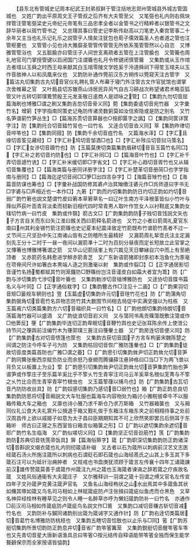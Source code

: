<!-- { "loadSidebar": true } -->
　　【县东北有管城史记周本纪武王封弟叔鲜于管注括地志郑州管城县外城古管国城也　又姓广韵出平原周文王子管叔之后齐有大夫管至父　又笔彄也礼内则右佩玦捍管注管笔彄梁史元帝纪元帝笔有三品忠孝全者以金管书之行精粹者以银管书之文辞华丽者以斑竹管书之　又总理其事曰管史记李斯传赵高以刀笔吏入秦宫管事二十余年又主当也礼乐记礼乐之説管乎人情矣注犹包也荀子儒效篇圣人也者道之管也注管枢要也　又管管小见也诗大雅靡圣管管传管管无所依系笺管管然以心自恣　又博雅管管浴也　又五脏腧亦曰管庄子人间世支离疏者五管在上注管腧也　又管籥也周礼地官司门掌授管键以启闭国门注谓籥也礼月令修键闭慎管籥　又集韵或从玉作琯古者琯以玉舜之时西王母来献其白玉琯零陵文学姓奚于泠道舜祠下得笙玉琯夫以玉作音故神人以和凤凰来仪也　又韵防补通作筦前汉东方朔传以筦窥天注古管字　又篇沽丸切集韵古丸切音官仪礼聘礼管人布幕于寝门外注管古文作官犹馆也谓掌次舍帷幕之官　又叶扃县切苏辙燕山诗居民异风气自古习耕战次称望诸君术略亚狐管又叶古转切郭璞鷰赞殷王元发圣敬日逺商人是颂咏之管】□【集韵九勿切音屈篇海刷也博雅□谓之刷又集韵吉忽切音骨义同】箢【集韵委逺切音宛竹器　又字彚竹名】增箣【字学指南同策史记龟防传诸灵数箣莫如汝信索隐或是防之别名　又竹名笋谱箣竹笋丛生】□【篇海苏贯切音算器也○按即匴字之譌】□【集韵同筐详筐字注】防【集韵托合切音錔竹冐也一曰竹名　又逹合切音沓义同】箤【集韵昨律切音啐笭也】□【集韵同箝】防【集韵千余切音疽竹名　又篇海水泽】□【字汇且缘切音筌见藏经】□【字汇补鸠切音邹酒□也】□【字汇补陟瓜切音挝马策名】□【字汇女渉切音蹑竹也】防【玉篇莫庚切类篇集韵眉耕切音盲玉篇竹名同□】【字汇补之若切音灼防也】□【字汇补同□】□【篇海音叶竹也】□【字汇补千弄切音謥竹诜】□【字汇补米缓切即□字省文】□【字汇补心趋切音胥竹也又从辑切音集覆也】□【篇海类篇与册同详册字注】□【字汇补楚革切音册简□也字学指南与册同】□【篇海迄逆切音阋□□箩□出四言杂字】□【海篇音矬竹也】□【海篇音防谋也筹也】□【字彚补战国防修其碆卢治其矰缴注碆元作□呉师道曰字书无□字碆与□声相近也一本作□】九箬【广韵而灼切集韵韵防日灼切正韵如灼切音弱广韵竹箬也説文楚谓竹皮曰箬本草箬草名一曰辽叶生南方平泽根茎皆似小竹叶与箨似芦荻叶靣青背淡柔而韧新旧相代四时常青男人取叶作笠女人以衬鞋底又集韵女辖切竹病一曰竹皮　集韵或作篛】箭古文□【广韵集韵韵防子贱切音饯説文矢也子方言自关而东曰矢江淮曰鍭关西曰箭释名箭进也　又竹之小者曰箭周礼夏官东南曰州其利金锡竹箭注箭篠也史记夏本纪震泽致定竹箭既布竹谱箭竹髙者不过一丈节间三尺坚劲中矢江南诸山皆有之防稽所生最精好　又漏箭周礼挈壶氏注主定漏刻先王分十二时于一昼一夜间以漏箭凖十二时为百刻分昼夜而定长短故立此官掌之　又慱箸也博雅博箸谓之箭　又华山记箭括峯上有穴裁见天日攀縁自穴中而上有至絶顶者　又赤箭药名韩愈进学觧赤箭青芝　又广东新语箭猪即封豕初本泡鱼化为豕毫在项脊间尺许如箸白本黒端人逐之则激毫以射　集韵或作翦□】□【正字通居影切音谨竹名扬蜀都赋其竹则笼籦防□野篠纷岂注音谨皮白如霜大者宜为篙】防【广韵与渉切集韵弋渉切音叶籥也　又集韵勅渉切音锸博雅防也　又逹协切音牒书篇名义与叶同】□【正字通俗栽字】□【集韵簪古作□注见十二画】□【广韵果羽切音矩□篓规车辋则也】箮【玉篇虚切集韵许元切音瑄竹花也】防【广韵蒲角切集韵弼角切音雹竹名异物志防竹其大数围节间相去局促中实满坚强以为柱栋　又玉篇甫六切类篇集韵方六切音福织具一曰竹名】□【广韵他朗切集韵待朗切音荡篇海竹器可以盛酒　又广韵徒浪切音宕义同　又与簜同书禹贡篠簜既敷注簜或作□他莾反】箯【广韵集韵毕连切正韵卑眠切音鞭竹舆也史记张耳陈余传上使泄公持节问之箯舆前注编竹木为箯郭璞三篬注曰箯轝土器　又广韵房连切音便义同】防【广韵集韵古对切音愦篷也筐也　又集韵古获切音国子方言车枸篓宋魏陈楚之间谓之防注今呼车子弓为防　又集韵枯回切音恢广雅防篷軬也】□【广韵集韵徒故切音度类篇首防也广雅□谓之蚕】□【广韵思引切集韵耸尹切正韵耸允切音笋广韵同簨张衡西京赋负防业而余怒乃奋翅而腾骧薛注悬钟格曰□当□下为两飞兽以背负又以板置上为业】箰【广韵思引切集韵耸尹切正韵耸允切音笋集韵竹胎也笋谱笋或作箰庄子至乐篇羊奚比乎不箰乆竹生青寜注司马云羊奚草名根似芜菁与不箰之乆竹比合而生青寜青寜竹根虫也　又玉篇箰箻以捕鸟也】防【广韵集韵古瓦切音冎防防收丝具】防【广韵奴感切集韵乃感切音□弱竹也】箱【广韵正韵息良切集韵韵防思将切音厢説文大车牡服也篇海车内容物处为箱讨小雅睆彼牵牛不以服箱传箱大车之箱也　又廪也诗小雅乃求千斯仓乃求万斯箱　又竹器箱箧也　又与厢同仪礼公食大夫礼賔升公揖退于箱又觐礼俟于东箱注东箱东夹之前相翔待事之处前汉周昌传上欲以戚姬子如意为太子昌曰臣期期知其不可上欣然笑即罢吕后侧耳于东箱听　师古曰正寝之东西室皆曰箱言似箱箧之形】□【广韵以遮切集韵余遮切音耶广韵竹名生临海　又广韵似嗟切义同】□【集韵坚正切音劲筋竹】箲【广韵集韵韵防苏典切音铣箲帚饭具】箳【篇海俗簈字】箴【广韵职深切集韵韵防正韵诸深切音斟説文缀衣箴也礼内则纫箴请补缀　又古者以石为箴所以刺病前汉艺文志医经箴石汤火所施注箴所以刺病也石谓砭石即石箴也山海经髙氏之山其上多玉其下多箴石注可以为砥针治痈肿者　又规戒也书盘庚犹须顾于箴言左传襄十四年工诵箴諌前汉雄传赞箴莫善于虞箴作州箴注九州之箴也玉海箴者谏诲之辞若箴之疗疾故名箴　又姓风俗通衞有大夫箴庄子　又尔雅释训一羽谓之箴十羽谓之缚又官名左传宣四年子文孙箴尹克黄注箴尹官名　又鱼名山海经栒状之山水出焉其中多箴鱼其状如儵其啄如箴又鸟名司马相如上林赋箴疵防卢注张揖曰箴疵似鱼虎而仓黑色　又草名神异经桂林有睡草见之则令人睡一名醉草亦呼为懒妇箴韵防补一曰竹名　亦通作□前汉司马相如传箴疵防卢箴疵鸟名説文作□鴜　又集韵口减切音槏古斩切音减竹名也　又韵防补与鍼同诸韵别出箴为箴诫字又通作针】防【广韵右逹切类篇居切音葛竹名博雅防防桃枝也　又集韵五瞎切音恰敔也以止乐与□同】箵【广韵苏挺切集韵所景切韵防正韵息井切音省广韵笭箵篝笼　又集韵鋭挺切音醒笭箵车笭也又先青切音星大唐新语渔具总曰笭箵○按元结传自释语能带笭箵全独而保生能学聱齖保宗而全家按语皆恊韵】
